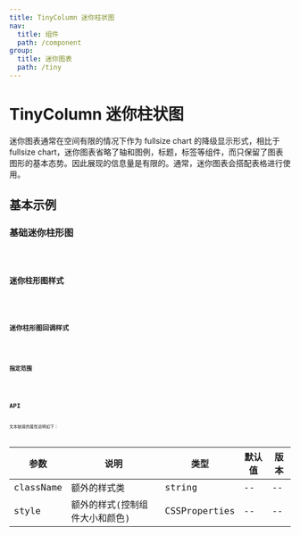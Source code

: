 ```yaml
---
title: TinyColumn 迷你柱状图
nav:
  title: 组件
  path: /component
group:
  title: 迷你图表
  path: /tiny
---
```


# TinyColumn 迷你柱状图

迷你图表通常在空间有限的情况下作为 fullsize chart 的降级显示形式，相比于 fullsize chart，迷你图表省略了轴和图例，标题，标签等组件，而只保留了图表图形的基本态势。因此展现的信息量是有限的。通常，迷你图表会搭配表格进行使用。

## 基本示例

### 基础迷你柱形图

<code src="./demo/demo-01.tsx" />

### 迷你柱形图样式

<code src="./demo/demo-02.tsx" />

### 迷你柱形图回调样式

<code src="./demo/demo-03.tsx" />

### 指定范围

<code src="./demo/demo-04.tsx" />

## API

文本链接的属性说明如下：

| 参数      | 说明                           | 类型          | 默认值 | 版本 |
| --------- | ------------------------------ | ------------- | ------ | ---- |
| className | 额外的样式类                   | string        | --     | --   |
| style     | 额外的样式(控制组件大小和颜色) | CSSProperties | --     | --   |
